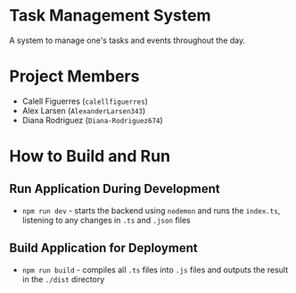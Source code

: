 # Task Management System
A system to manage one's tasks and events throughout the day.

# Project Members
- Calell Figuerres (`calellfiguerres`)
- Alex Larsen (`AlexanderLarsen343`)
- Diana Rodriguez (`Diana-Rodriguez674`)

# How to Build and Run
## Run Application During Development
- `npm run dev` - starts the backend using `nodemon` and runs the `index.ts`, listening to any changes in `.ts` and `.json` files

## Build Application for Deployment
- `npm run build` - compiles all `.ts` files into `.js` files and outputs the result in the `./dist` directory